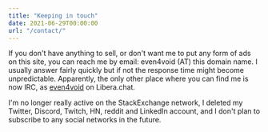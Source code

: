 ```yaml
---
title: "Keeping in touch"
date: 2021-06-29T00:00:00
url: "/contact/"
---
```


If you don't have anything to sell, or don't want me to put any form of ads on this site, you can reach me by email: even4void (AT) this domain name. I usually answer fairly quickly but if not the response time might become unpredictable. Apparently, the only other place where you can find me is now IRC, as [even4void](irc://irc.libera.chat/even4void,isnick) on Libera.chat.

I'm no longer really active on the StackExchange network, I deleted my Twitter, Discord, Twitch, HN, reddit and LinkedIn account, and I don't plan to subscribe to any social networks in the future.
